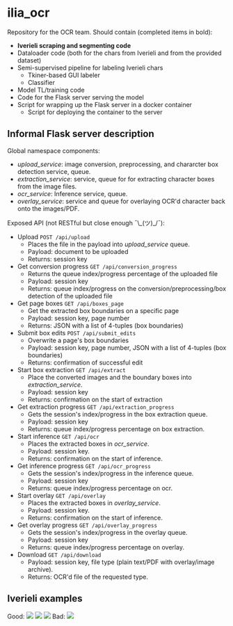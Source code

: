 
# ilia_ocr
Repository for the OCR team. Should contain (completed items in bold):
 * **Iverieli scraping and segmenting code**
 * Dataloader code (both for the chars from Iverieli and from the provided dataset)
 * Semi-supervised pipeline for labeling Iverieli chars
	 * Tkiner-based GUI labeler
	 * Classifier
 * Model TL/training code
 * Code for the Flask server serving the model
 * Script for wrapping up the Flask server in a docker container 
	 * Script for deploying the container to the server

## Informal Flask server description
Global namespace components:
* *upload\_service*: image conversion, preprocessing, and chararcter box detection service, queue.
* *extraction\_service*: service, queue for for extracting character boxes from the image files.
* *ocr\_service*: Inference service, queue.
* *overlay\_service*:  service and queue for overlaying OCR'd character back onto the images/PDF.

Exposed API (not RESTful but close enough  ¯\\\_(ツ)\_/¯):
* Upload `POST /api/upload`
	* Places the file in the payload into *upload\_service* queue.
	* Payload: document to be uploaded
	* Returns: session key		
* Get conversion progress `GET /api/conversion_progress`
	* Returns the queue index/progress percentage of the uploaded file
	* Payload: session key
	* Returns: queue index/progress on the conversion/preprocessing/box detection of the uploaded file
* Get page boxes `GET /api/boxes_page`
	* Get the extracted box boundaries on a specific page
	* Payload: session key, page number
	* Returns: JSON with a list of 4-tuples (box boundaries)
* Submit box edits `POST /api/submit_edits`
	* Overwrite a page's box boundaries
	* Payload: session key, page number, JSON with a list of 4-tuples (box boundaries)
	* Returns: confirmation of successful edit
* Start box extraction `GET /api/extract`
	* Place the converted images and the boundary boxes into *extraction\_service*.
	* Payload: session key
	* Returns: confirmation on the start of extraction
* Get extraction progress `GET /api/extraction_progress`
	* Gets the session's index/progress in the box extraction queue.
	* Payload: session key
	* Returns: queue index/progress percentage on box extraction.
* Start inference `GET /api/ocr`
	* Places the extracted boxes in *ocr\_service*.
	* Payload: session key.
	* Returns: confirmation on the start of inference.
* Get inference progress `GET /api/ocr_progress`
	* Gets the session's index/progress in the inference queue.
	* Payload: session key
	* Returns: queue index/progress percentage on ocr.
* Start overlay `GET /api/overlay`
	* Places the extracted boxes in *overlay\_service*.
	* Payload: session key.
	* Returns: confirmation on the start of inference.
* Get overlay progress `GET /api/overlay_progress`
 	* Gets the session's index/progress in the overlay queue.
	* Payload: session key
	* Returns: queue index/progress percentage on overlay.
* Download `GET /api/download`
	* Payload: session key, file type (plain text/PDF with overlay/image archive).
	* Returns: OCR'd file of the requested type.

## Iverieli examples
Good: 
![](https://github.com/lshug/ilia_ocr/blob/main/resources/good1.png)
![](https://github.com/lshug/ilia_ocr/blob/main/resources/good2.png)
![](https://github.com/lshug/ilia_ocr/blob/main/resources/good3.png)
Bad:
![](https://github.com/lshug/ilia_ocr/blob/main/resources/bad.png)
